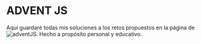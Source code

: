 # ADVENT JS
Aquí guardaré todas mis soluciones a los retos propuestos en la página de ![adventJS](https://adventjs.dev/es). Hecho a propósito personal y educativo.
